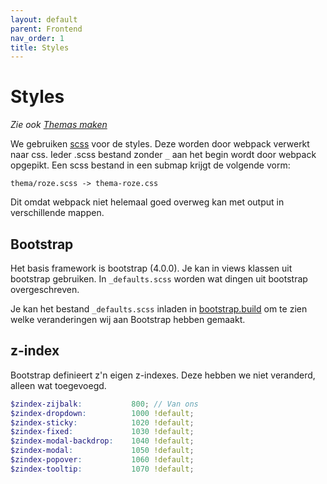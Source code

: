 ```yaml
---
layout: default
parent: Frontend
nav_order: 1
title: Styles
---
```


# Styles

_Zie ook [Themas maken](../onderdelen/themas-maken.md)_

We gebruiken [scss](https://sass-lang.com/) voor de styles. Deze worden door webpack verwerkt naar css. Ieder .scss bestand zonder `_` aan het begin wordt door webpack opgepikt. Een scss bestand in een submap krijgt de volgende vorm:

```
thema/roze.scss -> thema-roze.css
```

Dit omdat webpack niet helemaal goed overweg kan met output in verschillende mappen.

## Bootstrap

Het basis framework is bootstrap (4.0.0). Je kan in views klassen uit bootstrap gebruiken. In `_defaults.scss` worden wat dingen uit bootstrap overgeschreven.

Je kan het bestand `_defaults.scss` inladen in [bootstrap.build](https://bootstrap.build/app) om te zien welke veranderingen wij aan Bootstrap hebben gemaakt.

## z-index
Bootstrap definieert z'n eigen z-indexes. Deze hebben we niet veranderd, alleen wat toegevoegd.

```scss
$zindex-zijbalk:           800; // Van ons
$zindex-dropdown:          1000 !default;
$zindex-sticky:            1020 !default;
$zindex-fixed:             1030 !default;
$zindex-modal-backdrop:    1040 !default;
$zindex-modal:             1050 !default;
$zindex-popover:           1060 !default;
$zindex-tooltip:           1070 !default;
```
